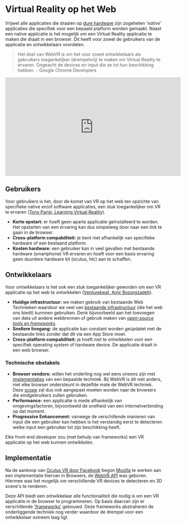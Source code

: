# Virtual Reality op het Web
Vrijwel alle applicaties die draaien op [dure hardware](https://www.vive.com/eu/product/vive-pro/) zijn zogeheten *'native'* applicaties die specifiek voor een bepaald platform worden gemaakt. Naast een native applicatie is het mogelijk om een Virtual Reality applicatie te maken die draait in een browser. Dit heeft voor zowel de gebruikers van de applicatie en ontwikkelaars voordelen. 

> Het doel van WebVR is om het voor zowel ontwikkelaars als gebruikers toegankelijker (drempelvrij) te maken om Virtual Reality te ervaren. Ongeacht de devices en input die ze tot hun beschikking hebben. - Google Chrome Developers

<iframe width="560" height="315" src="https://www.youtube.com/embed/Jzrqrji_2xk" frameborder="0" allow="autoplay; encrypted-media" allowfullscreen></iframe>

## Gebruikers
Voor gebruikers is het, door de komst van VR op het web ten opzichte van specifieke native en/of software applicaties, een stuk toegankelijker om VR te ervaren ([Tony Parisi, Learning Virtual Reality](http://shop.oreilly.com/product/0636920038467.do)).

* **Korte opstart:** er hoeft geen aparte applicatie geïnstalleerd te worden. Het opstarten van een ervaring kan dus simpelweg door naar een link te gaan in de browser.
* **Cross-platform compabiliteit:** je bent niet afhankelijk van specifieke hardware of een bestaand platform.
* **Kosten hardware:** een gebruiker kan in veel gevallen met bestaande hardware (smartphone) VR ervaren en hoeft voor een basis ervaring geen duurdere hardware kit (oculus, htc) aan te schaffen.

## Ontwikkelaars
Voor ontwikkelaars is het ook een stuk toegankelijker geworden om een VR applicatie op het web te ontwikkelen ([Venturebeat, Amir Bozorgzadeh](https://venturebeat.com/2017/03/18/webvr-isnt-sexy-but-it-will-change-the-game-for-vr-this-year/)). 

* **Huidige infrastructuur:** we maken gebruik van bestaande Web Technieken waardoor we veel van [bestaande infrastructuur](https://aframe.io/docs/0.8.0/introduction/javascript-events-dom-apis.html) (die het web ons biedt) kunnnen gebruiken. Denk bijvoorbeeld aan het toevoegen van data uit andere webbronnen of gebruik maken van *[open-source tools en frameworks](https://github.com/wizztjh/awesome-WebVR)*.
* **Snellere livegang:** de applicatie kan constant worden geüpdatet met de bestaande links zonder dat dit via een App Store moet.
* **Cross-platform compabiliteit:** je hoeft niet te ontwikkelen voor een specifiek operating system of hardware device. De applicatie draait in een web browser.

### Technische obstakels
* **Browser vendors:** willen het onderling nog wel eens oneens zijn met [implementaties](https://webvr.rocks/) van een bepaalde techniek. Bij WebVR is dit niet anders, niet elke browser ondersteunt in dezelfde mate de WebVR techniek. Deze [scope](https://webvr.info/developers/) zal dus ook aangepast moeten worden naar de browsers die eindgebruikers zullen gebruiken.
* **Performance:** een applicatie is mede afhankelijk van omgevingsfactoren, bijvoorbeeld de snelheid van een internetverbinding op dat moment.
* **Progressive Enhancement:** vanwege de verschillende manieren van input die een gebruiker kan hebben is het verstandig eerst te detecteren welke input een gebruiker tot zijn beschikking heeft.

Elke front-end developer zou (met behulp van frameworks) een VR applicatie op het web kunnen ontwikkelen.

## Implementatie

Na de aankoop van [Oculus VR door Facebook](https://www.theguardian.com/technology/2014/mar/25/facebook-buys-virtual-reality-gaming-firm-oculus) begon [Mozilla](https://mixedreality.mozilla.org/) te werken aan een implementatie hiervan in Browsers, de [WebVR API](https://immersive-web.github.io/webvr/) was geboren. Hiermee was het mogelijk om verschillende VR devices te detecteren en 3D scene's te renderen.

Deze API biedt een ontwikkelaar alle functionaliteit die nodig is om een VR applicatie in de browser te programmeren. Op basis daarvan zijn er verschillende ['frameworks'](https://createwebvr.com/) gebouwd. Deze frameworks abstraheren de onderliggende techniek nog verder waardoor de drempel voor een ontwikkelaar extreem laag ligt.